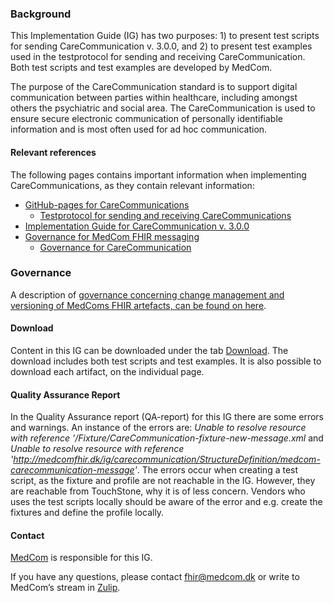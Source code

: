 ### Background

This Implementation Guide (IG) has two purposes: 1) to present test scripts for sending CareCommunication v. 3.0.0, and 2) to present test examples used in the testprotocol for sending and receiving CareCommunication. Both test scripts and test examples are developed by MedCom. 

The purpose of the CareCommunication standard is to support digital communication between parties within healthcare, including amongst others the psychiatric and social area. The CareCommunication is used to ensure secure electronic communication of personally identifiable information and is most often used for ad hoc communication.


#### Relevant references

The following pages contains important information when implementing CareCommunications, as they contain relevant information:
* [GitHub-pages for CareCommunications](https://medcomdk.github.io/dk-medcom-carecommunication)
  * [Testprotocol for sending and receiving CareCommunications](https://medcomdk.github.io/dk-medcom-carecommunication/#2-test-and-certification)
* [Implementation Guide for CareCommunication v. 3.0.0](https://medcomfhir.dk/ig/carecommunication/3.0.0)
* [Governance for MedCom FHIR messaging](https://medcomdk.github.io/MedCom-FHIR-Communication/)
  * [Governance for CareCommunication](https://medcomdk.github.io/MedCom-FHIR-Communication/assets/documents/governance-for-careCommunication.html)

### Governance
A description of <a href="https://medcomdk.github.io/MedComLandingPage/#4-change-management-and-versioning">governance concerning change management and versioning of MedComs FHIR artefacts, can be found on here</a>.

#### Download
Content in this IG can be downloaded under the tab [Download](downloads.html). The download includes both test scripts and test examples. It is also possible to download each artifact, on the individual page.

#### Quality Assurance Report

In the Quality Assurance report (QA-report) for this IG there are some errors and warnings. An instance of the errors are: *Unable to resolve resource with reference '/Fixture/CareCommunication-fixture-new-message.xml* and *Unable to resolve resource with reference 'http://medcomfhir.dk/ig/carecommunication/StructureDefinition/medcom-carecommunication-message'*. The errors occur when creating a test script, as the fixture and profile are not reachable in the IG. However, they are reachable from TouchStone, why it is of less concern. Vendors who uses the test scripts locally should be aware of the error and e.g. create the fixtures and define the profile locally.

#### Contact
<a href="https://www.medcom.dk/">MedCom</a> is responsible for this IG.

If you have any questions, please contact <a href="mailto:fhir@medcom.dk">fhir@medcom.dk</a> or write to MedCom’s stream in <a href="https://chat.fhir.org/#narrow/stream/315677-denmark.2Fmedcom.2FFHIRimplementationErfaGroup">Zulip</a>.